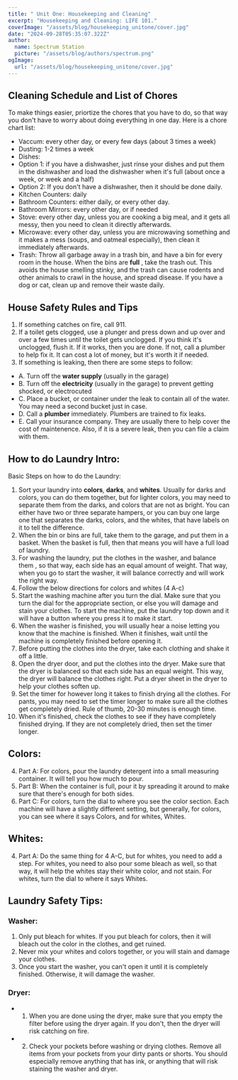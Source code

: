 ```yaml
---
title: " Unit One: Housekeeping and Cleaning"
excerpt: "Housekeeping and Cleaning: LIFE 101."
coverImage: "/assets/blog/housekeeping_unitone/cover.jpg"
date: "2024-09-28T05:35:07.322Z"
author:
  name: Spectrum Station
  picture: "/assets/blog/authors/spectrum.png"
ogImage:
  url: "/assets/blog/housekeeping_unitone/cover.jpg"
---
```

## Cleaning Schedule and List of Chores
To make things easier, priortize the chores that you have to do, so that way you don't have to worry about doing everything in one day.  Here is a chore chart list:
- Vaccum: every other day, or every few days (about 3 times a week)
- Dusting: 1-2 times a week
- Dishes:
- Option 1: if you have a dishwasher, just rinse your dishes and put them in the dishwasher and load the dishwasher when it's full (about once a week, or week and a half)
- Option 2: If  you don't have a dishwasher, then it should be done daily.
- Kitchen Counters: daily
- Bathroom Counters: either daily, or every other day.
- Bathroom Mirrors: every other day, or if needed
- Stove: every other day, unless you are cooking a big meal, and it gets all messy, then you need to clean it directly afterwards.
- Microwave: every other day, unless you are microwaving something and it makes a mess (soups, and oatmeal especially), then clean it immediately afterwards.
- Trash: 
Throw all garbage away in a trash bin, and have a bin for every room in the house. When the bins are **full** , take the trash out. This avoids the house smelling stinky, and the trash can cause rodents and other animals to crawl in the house, and spread disease. 
If you have a dog or cat, clean  up and remove their waste daily. 
## House Safety Rules and Tips
1. If something catches on fire, call 911.
2. If a toilet gets clogged, use a plunger and press down and up over and over a few times until the toilet gets unclogged. If you think it's unclogged, flush it.  If it works, then you are done. If not, call a plumber to help fix it. It can cost a lot of money, but it's worth it if needed.
3. If something is leaking, then there are some steps to follow:
- A. Turn off the **water supply** (usually in the garage)
- B. Turn off the **electricity** (usually in the garage) to prevent getting shocked, or electrocuted
- C. Place a bucket, or container under the leak to contain all of the water. You may need a second bucket just in case.
- D. Call a **plumber** immediately. Plumbers are trained to fix leaks.
- E. Call your insurance company. They are usually there to help cover the cost of maintenence. Also, if it is a severe leak, then you can file a claim with them.

## How to do Laundry Intro: 
Basic Steps on how to do the Laundry:
1. Sort your laundry into **colors**, **darks**, and **whites**. Usually for darks and colors, you can do them together, but for lighter colors, you may need to separate them from the darks, and colors that are not as bright. 
 You can either have two or three separate hampers, or you can buy one large one that separates the darks, colors, and the whites, that have labels on it to tell the difference.
 2. When the bin or bins are full, take them to the garage, and put them in a basket. When the basket is full, then that means you will have a full load of laundry.
 3. For washing the laundry, put the clothes in the washer, and balance them , so that way, each side has an equal amount of weight. That way, when you go to start the washer, it will balance correctly and will work the right way. 
 4. Follow the below directions for colors and whites (4 A-c)
 5. Start the washing machine after you turn the dial. Make sure that you turn the dial for the appropriate section, or else you will damage and stain your clothes.
 To start the machine, put the laundry top down and it will have a button where you press it to make it start. 
 6. When the washer is finished, you will usually hear a noise letting you know that the machine is finished. When it finishes, wait until the machine is completely finished before opening it. 
 7. Before putting the clothes into the dryer, take each clothing and shake it off a little. 
 8. Open the dryer door, and put the clothes into the dryer.  Make sure that the dryer is balanced so that each side has an equal weight. This way, the dryer will balance the clothes right. Put a dryer sheet in the dryer to help your clothes soften up.
 9. Set the timer for however long it takes to finish drying all the clothes. For pants, you may need to set the timer longer to make sure all the clothes get completely dried. Rule of thumb, 20-30 minutes is enough time. 
 10. When it's finished, check the clothes to see if they have completely finished drying.
  If they are not completely dried, then set the timer longer.

## Colors:
4. Part A: For colors, pour the laundry detergent into a small measuring container. It will tell you how much to pour. 
4. Part B: When the container is full, pour it by spreading it around to make sure that there's enough for both sides. 
4. Part C: For colors, turn the dial to where you see the color section. Each machine will have a slightly different setting, but generally, for colors, you can see where it says Colors, and for whites, Whites. 
## Whites:
4. Part A: Do the same thing for 4 A-C, but for whites, you need to add a step. For whites, you need to also pour some bleach as well, so that way, it will help the whites stay their white color, and not stain. For whites, turn the dial to where it says Whites.
## Laundry Safety Tips:
### Washer:
1. Only put bleach for whites. If you put bleach for colors, then it will bleach out the color in the clothes, and get ruined. 
2. Never mix your whites and colors together, or you will stain and damage your clothes. 
3. Once you start the washer, you can't open it until it is completely finished. Otherwise, it will damage the washer. 
### Dryer:
- 1. When you are done using the dryer, make sure that you empty the filter before using the dryer again. If you don't, then the dryer will risk catching on fire.
- 2. Check your pockets before washing or drying clothes. Remove all items from your pockets from your dirty pants or shorts. You should especially remove anything that has ink, or anything that will risk staining the washer and dryer. 
